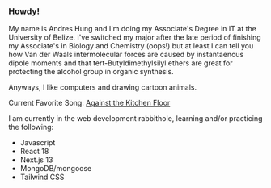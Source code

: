 ### Howdy!
My name is Andres Hung and I'm doing my Associate's Degree in IT at the University of Belize. I've switched my major after the late period of finishing my Associate's in Biology and Chemistry (oops!) but at least I can tell you how Van der Waals intermolecular forces are caused by instantaenous dipole moments and that tert-Butyldimethylsilyl ethers are great for protecting the alcohol group in organic synthesis. 

Anyways, I like computers and drawing cartoon animals. 

Current Favorite Song: [Against the Kitchen Floor](https://youtu.be/4FNUPrFqLo4)

I am currently in the web development rabbithole, learning and/or practicing the following:
- Javascript
- React 18
- Next.js 13
- MongoDB/mongoose
- Tailwind CSS
